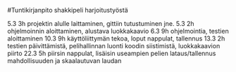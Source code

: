 #Tuntikirjanpito shakkipeli harjoitustyöstä

5.3 3h projektin alulle laittaminen, gittiin tutustuminen jne.
5.3 2h ohjelmoinnin aloittaminen, alustava luokkakaavio
6.3 9h ohjelmointia, testien aloittaminen
10.3 9h käyttöliittymän tekoa, loput nappulat, tallennus
13.3 2h testien päivittämistä, pelihallinnan luonti koodin siistimistä, luokkakaavion piirto
22.3 5h piirsin nappulat, lisäisin useampien pelien lataus/tallennus mahdollisuuden ja skaalautuvan laudan
